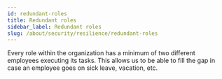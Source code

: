 ```yaml
---
id: redundant-roles
title: Redundant roles
sidebar_label: Redundant roles
slug: /about/security/resilience/redundant-roles
---
```


Every role within the organization
has a minimum of two different employees
executing its tasks.
This allows us to be able to fill the gap
in case an employee goes on sick leave,
vacation, etc.
